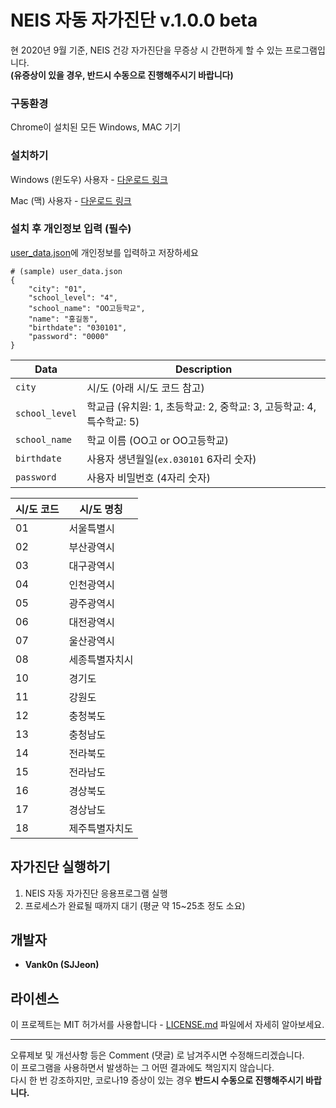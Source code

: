 # NEIS 자동 자가진단 v.1.0.0 beta

현 2020년 9월 기준, NEIS 건강 자가진단을 무증상 시 간편하게 할 수 있는 프로그램입니다. <br>
**(유증상이 있을 경우, 반드시 수동으로 진행해주시기 바랍니다)**


### 구동환경

Chrome이 설치된 모든 Windows, MAC 기기 


### 설치하기

Windows (윈도우) 사용자 - [다운로드 링크](http://bit.ly/vank0n-windows)

Mac (맥) 사용자 - [다운로드 링크](http://bit.ly/vank0n-mac)

### 설치 후 개인정보 입력 (필수)

[user_data.json](./user_data.json)에 개인정보를 입력하고 저장하세요
```
# (sample) user_data.json 
{
    "city": "01",
    "school_level": "4",
    "school_name": "OO고등학교",
    "name": "홍길동",
    "birthdate": "030101",
    "password": "0000"
}

```
| Data | Description 
| ---- | --- | 
| `city` | 시/도 (아래 시/도 코드 참고)  
| `school_level` | 학교급 (유치원: 1, 초등학교: 2, 중학교: 3, 고등학교: 4, 특수학교: 5)
| `school_name` | 학교 이름 (OO고 or OO고등학교) 
| `birthdate` | 사용자 생년월일(`ex.030101` 6자리 숫자) 
| `password` | 사용자 비밀번호 (4자리 숫자) 

| 시/도 코드 | 시/도 명칭
| ---- | --- | 
| 01 | 서울특별시
| 02 | 부산광역시
| 03 | 대구광역시
| 04 | 인천광역시 
| 05 | 광주광역시
| 06 | 대전광역시
| 07 | 울산광역시
| 08 | 세종특별자치시
| 10 | 경기도
| 11 | 강원도
| 12 | 충청북도
| 13 | 충청남도
| 14 | 전라북도
| 15 | 전라남도
| 16 | 경상북도
| 17 | 경상남도
| 18 | 제주특별자치도

## 자가진단 실행하기

1. NEIS 자동 자가진단 응용프로그램 실행 
2. 프로세스가 완료될 때까지 대기 (평균 약 15~25초 정도 소요)

## 개발자

* **Vank0n (SJJeon)** 

## 라이센스

이 프로젝트는 MIT 허가서를 사용합니다 - [LICENSE.md](LICENSE.md) 파일에서 자세히 알아보세요.

---
오류제보 및 개선사항 등은 Comment (댓글) 로 남겨주시면 수정해드리겠습니다.<br>이 프로그램을 사용하면서 발생하는 그 어떤 결과에도 책임지지 않습니다.<br>다시 한 번 강조하지만, 코로나19 증상이 있는 경우 **반드시 수동으로 진행해주시기 바랍니다.**
